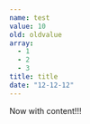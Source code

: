 ```yaml
---
name: test
value: 10
old: oldvalue
array: 
  - 1
  - 2
  - 3
title: title
date: "12-12-12"
---
```


Now with content!!!